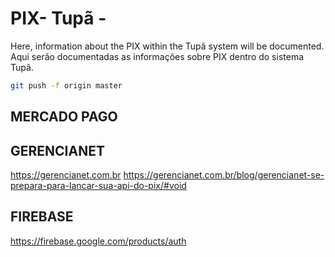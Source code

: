 # PIX- Tupã -
Here, information about the PIX within the Tupã system will be documented.
Aqui serão documentadas as informações sobre PIX dentro do sistema Tupã.

```bash
git push -f origin master
```

## MERCADO PAGO


## GERENCIANET
https://gerencianet.com.br
https://gerencianet.com.br/blog/gerencianet-se-prepara-para-lancar-sua-api-do-pix/#void

## FIREBASE
https://firebase.google.com/products/auth